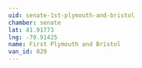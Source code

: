 ```yaml
---
uid: senate-1st-plymouth-and-bristol
chamber: senate
lat: 41.91773
lng: -70.91425
name: First Plymouth and Bristol
van_id: 029
---
```

